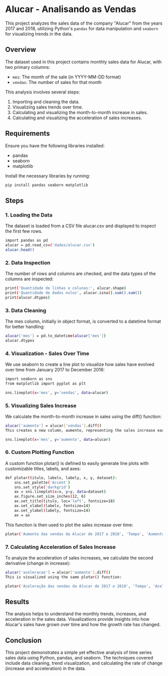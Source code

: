 # Alucar - Analisando as Vendas

This project analyzes the sales data of the company "Alucar" from the years 2017 and 2018, utilizing Python's `pandas` for data manipulation and `seaborn` for visualizing trends in the data.

## Overview

The dataset used in this project contains monthly sales data for Alucar, with two primary columns:
- `mes`: The month of the sale (in YYYY-MM-DD format)
- `vendas`: The number of sales for that month

This analysis involves several steps:
1. Importing and cleaning the data.
2. Visualizing sales trends over time.
3. Calculating and visualizing the month-to-month increase in sales.
4. Calculating and visualizing the acceleration of sales increases.

## Requirements

Ensure you have the following libraries installed:
- pandas
- seaborn
- matplotlib

Install the necessary libraries by running:
```bash
pip install pandas seaborn matplotlib
```

## Steps

### 1. Loading the Data
The dataset is loaded from a CSV file alucar.csv and displayed to inspect the first few rows.

```bash
import pandas as pd
alucar = pd.read_csv('dados/alucar.csv')
alucar.head()
```
### 2. Data Inspection
The number of rows and columns are checked, and the data types of the columns are inspected:

```bash
print('Quantidade de linhas e colunas:', alucar.shape)
print('Quantidade de dados nulos', alucar.isna().sum().sum())
print(alucar.dtypes)
```
### 3. Data Cleaning
The mes column, initially in object format, is converted to a datetime format for better handling:

```bash
alucar['mes'] = pd.to_datetime(alucar['mes'])
alucar.dtypes
```
### 4. Visualization - Sales Over Time
We use seaborn to create a line plot to visualize how sales have evolved over time from January 2017 to December 2018:

```bash
import seaborn as sns
from matplotlib import pyplot as plt

sns.lineplot(x='mes', y='vendas', data=alucar)
```
### 5. Visualizing Sales Increase
We calculate the month-to-month increase in sales using the diff() function:

```bash
alucar['aumento'] = alucar['vendas'].diff()
This creates a new column, aumento, representing the sales increase each month. The increase is visualized with a line plot:
```
```bash
sns.lineplot(x='mes', y='aumento', data=alucar)
```
### 6. Custom Plotting Function
A custom function plotar() is defined to easily generate line plots with customizable titles, labels, and axes:

```bash
def plotar(titulo, labelx, labely, x, y, dataset):
    sns.set_palette('Accent')
    sns.set_style('darkgrid')
    ax = sns.lineplot(x=x, y=y, data=dataset)
    ax.figure.set_size_inches(12, 6)
    ax.set_title(titulo, loc='left', fontsize=18)
    ax.set_xlabel(labelx, fontsize=14)
    ax.set_ylabel(labely, fontsize=14)
    ax = ax
```
This function is then used to plot the sales increase over time:

```bash
plotar('Aumento das vendas da Alucar de 2017 e 2018', 'Tempo', 'Aumento', 'mes', 'aumento', alucar)
```

### 7. Calculating Acceleration of Sales Increase
To analyze the acceleration of sales increases, we calculate the second derivative (change in increase):

```bash
alucar['aceleracao'] = alucar['aumento'].diff()
This is visualized using the same plotar() function:
```
```bash
plotar('Aceleração das vendas da Alucar de 2017 e 2018', 'Tempo', 'Aceleração', 'mes', 'aceleracao', alucar)
```

## Results
The analysis helps to understand the monthly trends, increases, and acceleration in the sales data. Visualizations provide insights into how Alucar's sales have grown over time and how the growth rate has changed.

## Conclusion
This project demonstrates a simple yet effective analysis of time series sales data using Python, pandas, and seaborn. The techniques covered include data cleaning, trend visualization, and calculating the rate of change (increase and acceleration) in the data.
